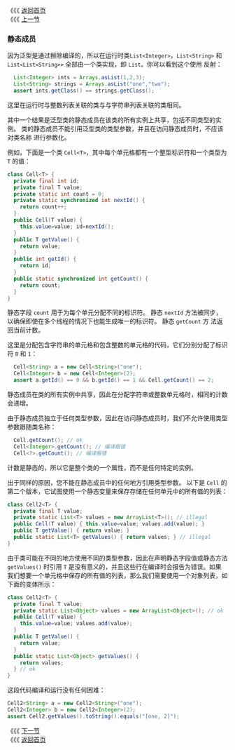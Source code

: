《《《 [返回首页](../README.md)       <br/>
《《《 [上一节](01_Constructors.md)

### 静态成员

因为泛型是通过擦除编译的，所以在运行时类`List<Integer>`，`List<String>` 和 `List<List<String>>` 全部由一个类实现，即 `List`。你可以看到这个使用
反射：

```java
  List<Integer> ints = Arrays.asList(1,2,3);
  List<String> strings = Arrays.asList("one","two");
  assert ints.getClass() == strings.getClass();
```

这里在运行时与整数列表关联的类与与字符串列表关联的类相同。

其中一个结果是泛型类的静态成员在该类的所有实例上共享，包括不同类型的实例。 类的静态成员不能引用泛型类的类型参数，并且在访问静态成员时，不应该对类名称
进行参数化。

例如，下面是一个类 `Cell<T>`，其中每个单元格都有一个整型标识符和一个类型为 `T` 的值：

```java
class Cell<T> {
  private final int id;
  private final T value;
  private static int count = 0;
  private static synchronized int nextId() { 
    return count++; 
  }
  public Cell(T value) { 
    this.value=value; id=nextId(); 
  }
  public T getValue() { 
    return value; 
  }
  public int getId() { 
    return id; 
  }
  public static synchronized int getCount() { 
    return count; 
  }
}
```

静态字段 `count` 用于为每个单元分配不同的标识符。 静态 `nextId` 方法被同步，以确保即使在多个线程的情况下也能生成唯一的标识符。 静态 `getCount` 方
法返回当前计数。

这里是分配包含字符串的单元格和包含整数的单元格的代码，它们分别分配了标识符 `0` 和 `1`：

```java
  Cell<String> a = new Cell<String>("one");
  Cell<Integer> b = new Cell<Integer>(2);
  assert a.getId() == 0 && b.getId() == 1 && Cell.getCount() == 2;
```

静态成员在类的所有实例中共享，因此在分配字符串或整数单元格时，相同的计数会递增。

由于静态成员独立于任何类型参数，因此在访问静态成员时，我们不允许使用类型参数跟随类名称：

```java
  Cell.getCount(); // ok
  Cell<Integer>.getCount(); // 编译报错
  Cell<?>.getCount(); // 编译报错
```

计数是静态的，所以它是整个类的一个属性，而不是任何特定的实例。

出于同样的原因，您不能在静态成员中的任何地方引用类型参数。 以下是 `Cell` 的第二个版本，它试图使用一个静态变量来保存存储在任何单元中的所有值的列表：

```java
class Cell2<T> {
  private final T value;
  private static List<T> values = new ArrayList<T>(); // illegal
  public Cell(T value) { this.value=value; values.add(value); }
  public T getValue() { return value; }
  public static List<T> getValues() { return values; } // illegal
}
```

由于类可能在不同的地方使用不同的类型参数，因此在声明静态字段值或静态方法 `getValues()` 时引用 `T` 是没有意义的，并且这些行在编译时会报告为错误。如果
我们想要一个单元格中保存的所有值的列表，那么我们需要使用一个对象列表，如下面的变体所示：

```java
class Cell2<T> {
  private final T value;
  private static List<Object> values = new ArrayList<Object>(); // ok
  public Cell(T value) { 
    this.value=value; values.add(value); 
  }
  public T getValue() { 
    return value; 
  }
  public static List<Object> getValues() { 
    return values; 
  } // ok
}
```

这段代码编译和运行没有任何困难：

```java
Cell2<String> a = new Cell2<String>("one");
Cell2<Integer> b = new Cell2<Integer>(2);
assert Cell2.getValues().toString().equals("[one, 2]");
```

《《《 [下一节](03_Nested_Classes.md)      <br/>
《《《 [返回首页](../README.md)
